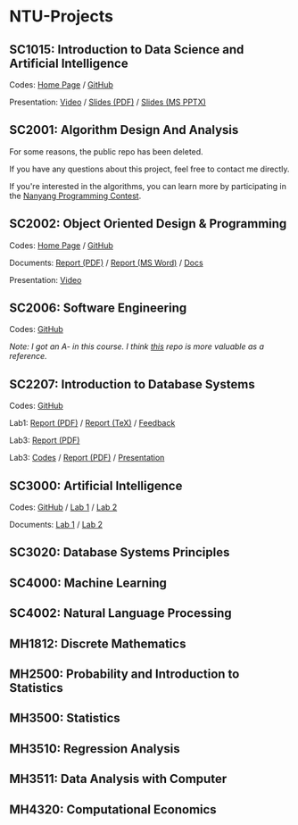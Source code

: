 # NTU-Projects

## SC1015: Introduction to Data Science and Artificial Intelligence

Codes: [Home Page](https://pufanyi.github.io/GenderRecognitionByVoice/) / [GitHub](https://github.com/pufanyi/GenderRecognitionByVoice)

Presentation: [Video](https://youtu.be/sWD81_SmO8E) / [Slides (PDF)](https://pufanyi.github.io/GenderRecognitionByVoice/slides/slides.pdf) / [Slides (MS PPTX)](https://pufanyi.github.io/GenderRecognitionByVoice/slides/slides.pptx)

## SC2001: Algorithm Design And Analysis

For some reasons, the public repo has been deleted.

If you have any questions about this project, feel free to contact me directly.  

If you're interested in the algorithms, you can learn more by participating in the [Nanyang Programming Contest](https://ntu-icpc.github.io/npc/).

## SC2002: Object Oriented Design & Programming

Codes: [Home Page](https://pufanyi.github.io/FYPMS/) / [GitHub](https://github.com/pufanyi/FYPMS)

Documents: [Report (PDF)](https://pufanyi.github.io/FYPMS/report/A50-grp6_report.pdf) / [Report (MS Word)](https://pufanyi.github.io/FYPMS/report/A50-grp6_report.docx) / [Docs](https://pufanyi.github.io/FYPMS/docs/)

Presentation: [Video](https://youtu.be/8FikWzfHlLA)

## SC2006: Software Engineering

Codes: [GitHub](https://github.com/SiyangShao/SC2006HawkerCentre)

*Note: I got an A- in this course. I think [this](https://github.com/bron322/SC2006VIFitness) repo is more valuable as a reference.*

## SC2207: Introduction to Database Systems

Codes: [GitHub](https://github.com/pufanyi/SC2207-Introduction-to-Databases)

Lab1: [Report (PDF)](https://pufanyi.github.io/SC2207-Introduction-to-Databases/lab1/src/main.pdf) / [Report (TeX)](https://github.com/pufanyi/SC2207-Introduction-to-Databases/tree/main/lab1/src) / [Feedback](https://pufanyi.github.io/SC2207-Introduction-to-Databases/lab1/feedback/lab1_feedback.pdf)

Lab3: [Report (PDF)](https://pufanyi.github.io/SC2207-Introduction-to-Databases/lab3/database%20lab3.pdf)

Lab3: [Codes](https://github.com/oscarqjh/SC2207-Project/) / [Report (PDF)](https://github.com/oscarqjh/SC2207-Project/blob/main/report/Lab5_SCSD_Team5.pdf) / [Presentation](https://youtu.be/XJqZTwaQ3Qs)

## SC3000: Artificial Intelligence

Codes: [GitHub](https://github.com/pufanyi/SC3000-Projects) / [Lab 1](https://github.com/ruochee723/SC3000-Balancing-Pole-on-Cart) / [Lab 2](https://github.com/pufanyi/SC3000-Projects/tree/main/lab2)

Documents: [Lab 1](https://ruochee723.github.io/SC3000-Balancing-Pole-on-Cart/) / [Lab 2](https://pufanyi.github.io/SC3000-Projects/lab2/report/Fanyi_YingXi_RuoChee_Assignment2.pdf)

## SC3020: Database Systems Principles

## SC4000: Machine Learning

## SC4002: Natural Language Processing

## MH1812: Discrete Mathematics

## MH2500: Probability and Introduction to Statistics

## MH3500: Statistics

## MH3510: Regression Analysis

## MH3511: Data Analysis with Computer

## MH4320: Computational Economics
